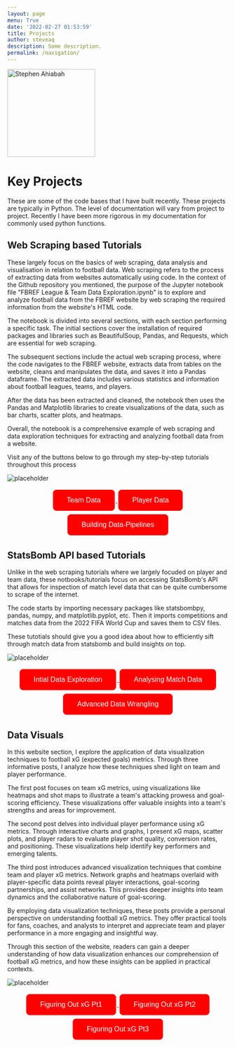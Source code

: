 ```yaml
---
layout: page
menu: True
date: '2022-02-27 01:53:59'
title: Projects
author: steveaq
description: Some description.
permalink: /navigation/
---
```


<img class="img-rounded" src="https://pbs.twimg.com/profile_images/1678337862624854016/SU2rOMuY_400x400.jpg" alt="Stephen Ahiabah" width="200">

# Key Projects


These are some of the code bases that I have built recently. These projects are typically in Python. The level of documentation will vary from project to project.  Recently I have been more rigorous in my documentation for commonly used python functions.


<h2>Web Scraping based Tutorials</h2>

These largely focus on the basics of web scraping, data analysis and visualisation in relation to football data. 
Web scraping refers to the process of extracting data from websites automatically using code. In the context of the Github repository you mentioned, the purpose of the Jupyter notebook file "FBREF League & Team Data Exploration.ipynb" is to explore and analyze football data from the FBREF website by web scraping the required information from the website's HTML code.

The notebook is divided into several sections, with each section performing a specific task. The initial sections cover the installation of required packages and libraries such as BeautifulSoup, Pandas, and Requests, which are essential for web scraping.

The subsequent sections include the actual web scraping process, where the code navigates to the FBREF website, extracts data from tables on the website, cleans and manipulates the data, and saves it into a Pandas dataframe. The extracted data includes various statistics and information about football leagues, teams, and players.

After the data has been extracted and cleaned, the notebook then uses the Pandas and Matplotlib libraries to create visualizations of the data, such as bar charts, scatter plots, and heatmaps.

Overall, the notebook is a comprehensive example of web scraping and data exploration techniques for extracting and analyzing football data from a website.

Visit any of the buttons below to go through my step-by-step tutorials throughout this process

![placeholder](https://pbs.twimg.com/media/FTiJzEsWUAIJ9Hp?format=jpg&name=small "Large example image")


<div style="text-align:center;">
  <a href="https://steveaq.github.io/FBREF-Data-Scraping-Walk-Through-pt1/">
    <button class="myButton red">Team Data</button>
  </a>
  <a href="https://steveaq.github.io/FBREF-Data-Scraping-Walk-Through-pt2/">
    <button class="myButton red">Player Data</button>
  </a>
  <a href="https://steveaq.github.io/FBREF-Data-Scraping-Walk-Through-pt3/">
    <button class="myButton red">Building Data-Pipelines</button>
  </a>
</div>

<h2>StatsBomb API based Tutorials</h2>

Unlike in the web scraping tutorials where we largely focuded on player and team data, these notbooks/tutorials focus on accessing StatsBomb's API that allows for inspection of match level data that can be quite cumbersome to scrape of the internet. 

The code starts by importing necessary packages like statsbombpy, pandas, numpy, and matplotlib.pyplot, etc. Then it imports competitions and matches data from the 2022 FIFA World Cup and saves them to CSV files. 

These tutotials should give you a good idea about how to efficiently sift through match data from statsbomb and build insights on top. 

![placeholder](https://pbs.twimg.com/media/F0ysxORXwAAdLvA?format=png&name=900x900 "Large example image")


<div style="text-align:center;">
  <a href="https://steveaq.github.io/StatsBomb-Data-Exploration-pt1/">
    <button class="myButton red">Intial Data Exploration</button>
  </a>
  <a href="https://steveaq.github.io/StatsBomb-Data-Exploration-pt2/">
    <button class="myButton red">Analysing Match Data</button>
  </a>
  <a href="https://steveaq.github.io/StatsBomb-Data-Exploration-pt3/">
    <button class="myButton red">Advanced Data Wrangling</button>
  </a>
</div>

<h2>Data Visuals</h2>

In this website section, I explore the application of data visualization techniques to football xG (expected goals) metrics. Through three informative posts, I analyze how these techniques shed light on team and player performance.

The first post focuses on team xG metrics, using visualizations like heatmaps and shot maps to illustrate a team's attacking prowess and goal-scoring efficiency. These visualizations offer valuable insights into a team's strengths and areas for improvement.

The second post delves into individual player performance using xG metrics. Through interactive charts and graphs, I present xG maps, scatter plots, and player radars to evaluate player shot quality, conversion rates, and positioning. These visualizations help identify key performers and emerging talents.

The third post introduces advanced visualization techniques that combine team and player xG metrics. Network graphs and heatmaps overlaid with player-specific data points reveal player interactions, goal-scoring partnerships, and assist networks. This provides deeper insights into team dynamics and the collaborative nature of goal-scoring.

By employing data visualization techniques, these posts provide a personal perspective on understanding football xG metrics. They offer practical tools for fans, coaches, and analysts to interpret and appreciate team and player performance in a more engaging and insightful way.

Through this section of the website, readers can gain a deeper understanding of how data visualization enhances our comprehension of football xG metrics, and how these insights can be applied in practical contexts.

![placeholder](https://pbs.twimg.com/media/F0yr1JPXwAIY2ht?format=png&name=900x900 "Large example image")


<div style="text-align:center;">
  <a href="https://steveaq.github.io/Figuring-Out-xG-pt1/">
    <button class="myButton red">Figuring Out xG Pt1</button>
  </a>
  <a href="https://steveaq.github.io/Figuring-Out-xG-pt2/">
    <button class="myButton red">Figuring Out xG Pt2</button>
  </a>
  <a href="https://steveaq.github.io/Figuring-Out-xG-pt3/">
    <button class="myButton red">Figuring Out xG Pt3</button>
  </a>
</div>

<style>
  .myButton {
    background-color: red;
    border: none;
    color: white;
    padding: 15px 32px;
    text-align: center;
    text-decoration: none;
    display: inline-block;
    font-size: 16px;
    margin: 4px 2px;
    cursor: pointer;
    border-radius: 8px;
  }
</style>



